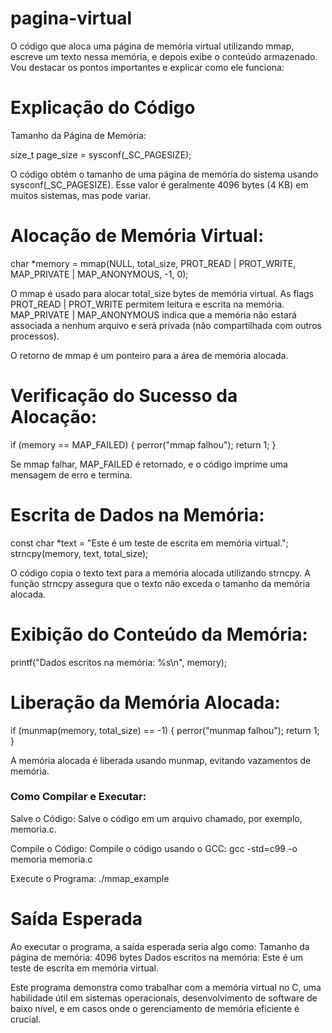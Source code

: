 # pagina-virtual
O código que aloca uma página de memória virtual utilizando mmap, escreve um texto nessa memória, e depois exibe o conteúdo armazenado. Vou destacar os pontos importantes e explicar como ele funciona:

# Explicação do Código

 Tamanho da Página de Memória:
    
 size_t page_size = sysconf(_SC_PAGESIZE);
    
O código obtém o tamanho de uma página de memória do sistema usando sysconf(_SC_PAGESIZE). Esse valor é geralmente 4096 bytes (4 KB) em muitos sistemas, mas pode variar.

# Alocação de Memória Virtual:

char *memory = mmap(NULL, total_size, PROT_READ | PROT_WRITE, MAP_PRIVATE | MAP_ANONYMOUS, -1, 0);

O mmap é usado para alocar total_size bytes de memória virtual. As flags PROT_READ | PROT_WRITE permitem leitura e escrita na memória. MAP_PRIVATE | MAP_ANONYMOUS indica que a memória não estará associada a nenhum arquivo e será privada (não compartilhada com outros processos).

O retorno de mmap é um ponteiro para a área de memória alocada.

# Verificação do Sucesso da Alocação:

if (memory == MAP_FAILED) {
    perror("mmap falhou");
    return 1;
}

Se mmap falhar, MAP_FAILED é retornado, e o código imprime uma mensagem de erro e termina.


# Escrita de Dados na Memória:

const char *text = "Este é um teste de escrita em memória virtual.";
strncpy(memory, text, total_size);

O código copia o texto text para a memória alocada utilizando strncpy. A função strncpy assegura que o texto não exceda o tamanho da memória alocada.

# Exibição do Conteúdo da Memória:

printf("Dados escritos na memória: %s\n", memory);

# Liberação da Memória Alocada:

if (munmap(memory, total_size) == -1) {
    perror("munmap falhou");
    return 1;
}

A memória alocada é liberada usando munmap, evitando vazamentos de memória.


### Como Compilar e Executar:

Salve o Código:
        Salve o código em um arquivo chamado, por exemplo, memoria.c.

Compile o Código:
        Compile o código usando o GCC:
        gcc -std=c99 -o memoria memoria.c

Execute o Programa:
       ./mmap_example


# Saída Esperada

Ao executar o programa, a saída esperada seria algo como: 
               Tamanho da página de memória: 4096 bytes
               Dados escritos na memória: Este é um teste de escrita em memória virtual.


Este programa demonstra como trabalhar com a memória virtual no C, uma habilidade útil em sistemas operacionais, desenvolvimento de software de baixo nível, e em casos onde o gerenciamento de memória eficiente é crucial.





        




